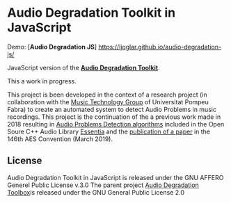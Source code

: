 
# Audio Degradation Toolkit in JavaScript

Demo: [**Audio Degradation JS**] https://ljoglar.github.io/audio-degradation-js/

JavaScript version of the [**Audio Degradation Toolkit**](https://code.soundsoftware.ac.uk/projects/audio-degradation-toolbox "Audio Degradation Toolkit").

This a work in progress.

This project is been developed in the context of a research project (in collaboration with the [Music Technology Group](https://www.upf.edu/web/mtg) of Universitat Pompeu Fabra) to create an automated system to detect Audio Problems in music recordings. This project is the continuation of the a previous work made in 2018 resulting in [Audio Problems Detection algorithms](https://essentia.upf.edu/algorithms_reference.html#audioproblems) included in the Open Soure C++ Audio Library [Essentia](https://essentia.upf.edu/) and the [publication of a paper](https://www.aes.org/e-lib/browse.cfm?elib=20338) in the 146th AES Convention (March 2019).


## License

Audio Degradation Toolkit in JavaScript is released under the GNU AFFERO Generel Public License v.3.0
The parent project [Audio Degradation Toolbox](https://code.soundsoftware.ac.uk/projects/audio-degradation-toolbox "Audio Degradation Toolkit")is released under the GNU General Public License 2.0
